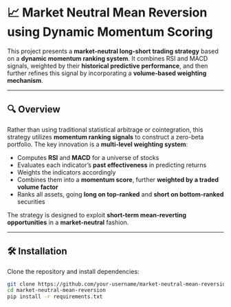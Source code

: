 # 📈 Market Neutral Mean Reversion using Dynamic Momentum Scoring

This project presents a **market-neutral long-short trading strategy** based on a **dynamic momentum ranking system**. It combines RSI and MACD signals, weighted by their **historical predictive performance**, and then further refines this signal by incorporating a **volume-based weighting mechanism**.

---

## 🔍 Overview

Rather than using traditional statistical arbitrage or cointegration, this strategy utilizes **momentum ranking signals** to construct a zero-beta portfolio. The key innovation is a **multi-level weighting system**:

- Computes **RSI** and **MACD** for a universe of stocks
- Evaluates each indicator’s **past effectiveness** in predicting returns
- Weights the indicators accordingly
- Combines them into a **momentum score**, further **weighted by a traded volume factor**
- Ranks all assets, going **long on top-ranked** and **short on bottom-ranked** securities

The strategy is designed to exploit **short-term mean-reverting opportunities** in a **market-neutral** fashion.

---

## 🛠️ Installation

Clone the repository and install dependencies:

```bash
git clone https://github.com/your-username/market-neutral-mean-reversion.git
cd market-neutral-mean-reversion
pip install -r requirements.txt
